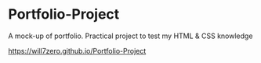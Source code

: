 # Portfolio-Project
A mock-up of portfolio. Practical project to test my HTML &amp; CSS knowledge

https://will7zero.github.io/Portfolio-Project
